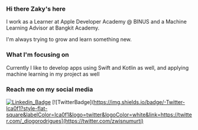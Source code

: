 ### Hi there Zaky's here

I work as a Learner at Apple Developer Academy @ BINUS and a Machine Learning Advisor at Bangkit Academy.

I'm always trying to grow and learn something new.

### What I'm focusing on

Currently I like to develop apps using Swift and Kotlin as well, and applying machine learning in my project as well

### Reach me on my social media

[![Linkedin_Badge](https://img.shields.io/badge/-Linkedin-blue?style=flat-square&logo=Linkedin&logoColor=white&link=https://www.linkedin.com/in/harshkumarkhatri/)](https://www.linkedin.com/in/ahmadzakyw/) [![TwitterBadge](https://img.shields.io/badge/-Twitter-lca0f1?style-flat-square&labelColor=lca0f1&logo=twitter&logoColor=white&link=https://twitter.com/_diogorodrigues](https://twitter.com/zwisnumurti)
